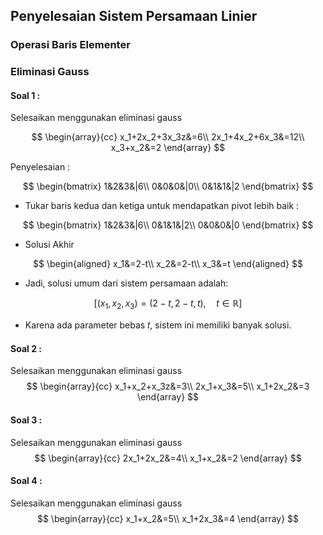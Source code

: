 ## Penyelesaian Sistem Persamaan Linier
### Operasi Baris Elementer
### Eliminasi Gauss

#### Soal 1 :
Selesaikan menggunakan eliminasi gauss

$$
\begin{array}{cc}
x_1+2x_2+3x_3z&=6\\
2x_1+4x_2+6x_3&=12\\
x_3+x_2&=2
\end{array}
$$

Penyelesaian :

$$
\begin{bmatrix}
1&2&3&|6\\
0&0&0&|0\\
0&1&1&|2
\end{bmatrix}
$$

- Tukar baris kedua dan ketiga untuk mendapatkan pivot lebih baik : 

$$
\begin{bmatrix}
1&2&3&|6\\
0&1&1&|2\\
0&0&0&|0
\end{bmatrix}
$$

- Solusi Akhir

$$
\begin{aligned}
x_1&=2-t\\
x_2&=2-t\\
x_3&=t
\end{aligned}
$$

- Jadi, solusi umum dari sistem persamaan adalah:

$$
[(x_1,x_2,x_3)=(2-t,2-t,t), \quad t \in \mathbb{R}]
$$

- Karena ada parameter bebas 𝑡, sistem ini memiliki banyak solusi.

#### Soal 2 :
Selesaikan menggunakan eliminasi gauss
$$
\begin{array}{cc}
x_1+x_2+x_3z&=3\\
2x_1+x_3&=5\\
x_1+2x_2&=3
\end{array}
$$

#### Soal 3 :
Selesaikan menggunakan eliminasi gauss
$$
\begin{array}{cc}
2x_1+2x_2&=4\\
x_1+x_2&=2
\end{array}
$$

#### Soal 4 :
Selesaikan menggunakan eliminasi gauss
$$
\begin{array}{cc}
x_1+x_2&=5\\
x_1+2x_3&=4
\end{array}
$$